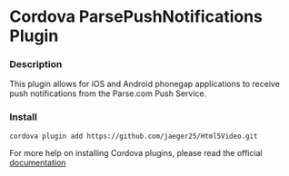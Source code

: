 # Cordova ParsePushNotifications Plugin #

### Description ###

This plugin allows for iOS and Android phonegap applications to receive push notifications from the Parse.com Push Service.

### Install ###

 ``cordova plugin add https://github.com/jaeger25/Html5Video.git ``

For more help on installing Cordova plugins, please read the official [documentation](http://docs.phonegap.com/en/edge/guide_cli_index.md.html#The%20Command-Line%20Interface_add_plugin_features)